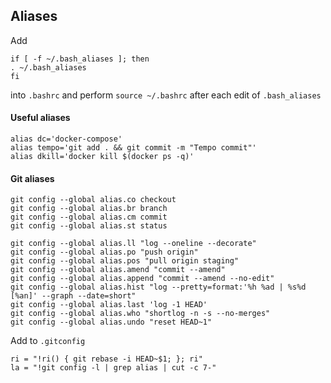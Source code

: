 ## Aliases

Add

```
if [ -f ~/.bash_aliases ]; then
. ~/.bash_aliases
fi
```

into `.bashrc` and perform `source ~/.bashrc` after each edit of `.bash_aliases`

#### Useful aliases

```
alias dc='docker-compose'
alias tempo='git add . && git commit -m "Tempo commit"'  
alias dkill='docker kill $(docker ps -q)'
```


#### Git aliases
```
git config --global alias.co checkout  
git config --global alias.br branch  
git config --global alias.cm commit  
git config --global alias.st status  
  
git config --global alias.ll "log --oneline --decorate" 
git config --global alias.po "push origin"  
git config --global alias.pos "pull origin staging"  
git config --global alias.amend "commit --amend"  
git config --global alias.append "commit --amend --no-edit"  
git config --global alias.hist "log --pretty=format:'%h %ad | %s%d [%an]' --graph --date=short"  
git config --global alias.last 'log -1 HEAD'  
git config --global alias.who "shortlog -n -s --no-merges"  
git config --global alias.undo "reset HEAD~1"  
```  
Add to `.gitconfig`  
```
ri = "!ri() { git rebase -i HEAD~$1; }; ri"  
la = "!git config -l | grep alias | cut -c 7-"  
```
